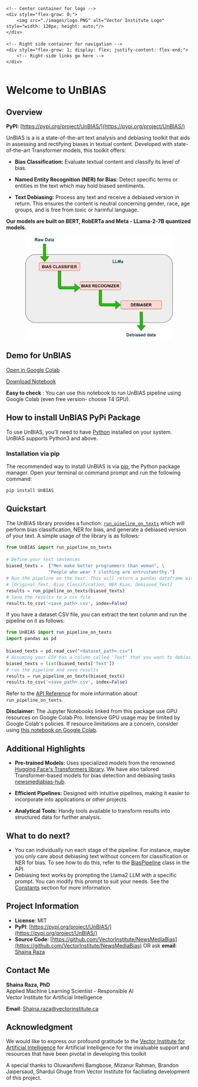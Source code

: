 <div style="display: flex; justify-content: space-between; align-items: center; width: 100%;">
    <!-- Left side container for navigation or empty if you want the logo centered -->
    <div style="flex-grow: 1;">
        <!-- Left-side links go here -->
    </div>
    
    <!-- Center container for logo -->
    <div style="flex-grow: 0;">
        <img src="./images/logo.PNG" alt="Vector Institute Logo" style="width: 120px; height: auto;"/>
    </div>
    
    <!-- Right side container for navigation -->
    <div style="flex-grow: 1; display: flex; justify-content: flex-end;">
        <!-- Right-side links go here -->
    </div>
</div>



# Welcome to UnBIAS

<!-- [![GitHub stars](https://img.shields.io/github/stars/yourusername/your-library-name.svg?style=flat-square)](https://github.com/VectorInstitute/NewsMediaBias)
[![GitHub forks](https://img.shields.io/github/forks/yourusername/your-library-name.svg?style=flat-square)](https://github.com/yourusername/your-library-name/network)
[![GitHub issues](https://img.shields.io/github/issues/yourusername/your-library-name.svg?style=flat-square)](https://github.com/yourusername/your-library-name/issues)
[![GitHub license](https://img.shields.io/github/license/yourusername/your-library-name.svg?style=flat-square)](https://github.com/yourusername/your-library-name/blob/main/LICENSE) -->

## Overview
**PyPI**: [https://pypi.org/project/UnBIAS/](https://pypi.org/project/UnBIAS/)

UnBIAS is a is a state-of-the-art text analysis and debiasing toolkit that aids in assessing and rectifying biases in textual content. Developed with state-of-the-art Transformer models, this toolkit offers:

- **Bias Classification:** Evaluate textual content and classify its level of bias.

- **Named Entity Recognition (NER) for Bias:** Detect specific terms or entities in the text which may hold biased sentiments.

- **Text Debiasing:** Process any text and receive a debiased version in return. This ensures the content is neutral concerning gender, race, age groups, and is free from toxic or harmful language.

**Our models are built on BERT, RobERTa and Meta - LLama-2-7B quantized models.**

<div align="center">
    <img src="./images/fig1.jpg" width="400">
</div>


## Demo for UnBIAS
[Open in Google Colab](https://drive.google.com/file/d/1RivDKlnQEUc1JcvC78DKUPca_JfkJnx2/view?usp=sharing)

[Download Notebook](https://drive.google.com/file/d/1RivDKlnQEUc1JcvC78DKUPca_JfkJnx2/view?usp=sharing)

**Easy to check** : You can use this notebook to run UnBIAS pipeline using Google Colab (even free version- choose T4 GPU).


## How to install UnBIAS PyPi Package
To use UnBIAS, you'll need to have [Python](https://www.python.org/downloads/) installed on your system. UnBIAS supports Python3 and above.


### Installation via pip

The recommended way to install UnBIAS is via [pip](https://pip.pypa.io/en/stable/), the Python package manager. Open your terminal or command prompt and run the following command:

```bash
pip install UnBIAS
```

## Quickstart
The UnBIAS library provides a function: [`run_pipeline_on_texts`](core_functions.md) which will perform
bias classification, NER for bias, and generate a debiased version of your text. A simple usage of the
library is as follows: 

```py title="run_unbias_simple.py"
from UnBIAS import run_pipeline_on_texts

# Define your test sentences
biased_texts =  ["Men make better programmers than woman", \
                "People who wear Y clothing are untrustworthy."]
# Run the pipeline on the text. This will return a pandas dataframe with columns:
# [Original_Text, Bias_Classification, NER_Bias, Debiased_Text]
results = run_pipeline_on_texts(biased_texts)
# Save the results to a csv file
results.to_csv('<save_path>.csv', index=False)
```

If you have a dataset CSV file, you can extract the text column and run the pipeline on it as follows:

```py title="run_unbias_on_dataset.py"
from UnBIAS import run_pipeline_on_texts
import pandas as pd 

biased_texts = pd.read_csv("<dataset_path>.csv")
# Assuming your CSV has a column called 'Text' that you want to debias
biased_texts = list(biased_texts['Text'])
# run the pipeline and save results
results = run_pipeline_on_texts(biased_texts)
results.to_csv('<save_path>.csv', index=False)
``` 


Refer to the [API Reference](core_functions.md) for more information about `run_pipeline_on_texts`.



**Disclaimer:** The Jupyter Notebooks linked from this package use GPU resources on Google Colab Pro. Intensive GPU usage may be limited by Google Colab's policies. If resource limitations are a concern, consider using [this notebook on Google Colab](https://drive.google.com/file/d/1RivDKlnQEUc1JcvC78DKUPca_JfkJnx2/view?usp=sharing).


## Additional Highlights

- **Pre-trained Models:** Uses specialized models from the renowned [Hugging Face's Transformers library](https://huggingface.co/docs/transformers/index). We have also tailored Transformer-based models for bias detection and debiasing tasks [newsmediabias-hub](https://huggingface.co/newsmediabias).

- **Efficient Pipelines:** Designed with intuitive pipelines, making it easier to incorporate into applications or other projects.

- **Analytical Tools:** Handy tools available to transform results into structured data for further analysis.

## What to do next?

-  You can individually run each stage of the pipeline. For instance, maybe you only care about debiasing text without concern for classification or NER for bias. To see how to do this, refer to the [BiasPipeline](bias_pipeline.md) class in the API.
-  Debiasing text works by prompting the Llama2 LLM with a specific prompt. You can modify this prompt to suit your needs. See the [Constants](constants.md) section for more information.
<!-- -  Refer to the [How UnBIAS Works](how_unbias_works.md) page for more information about how UnBIAS works under the hood. -->
  





## Project Information

- **License**: MIT
- **PyPI**: [https://pypi.org/project/UnBIAS/](https://pypi.org/project/UnBIAS/)
- **Source Code**: [https://github.com/VectorInstitute/NewsMediaBias](https://github.com/VectorInstitute/NewsMediaBias) OR ask **email**: [Shaina Raza](mailto:Shaina.raza@vectorinstitute.ca)





## Contact Me

**Shaina Raza, PhD**  
Applied Machine Learning Scientist - Responsible AI  
Vector Institute for Artificial Intelligence  

**Email**: [Shaina.raza@vectorinstitute.ca](mailto:shaina.raza@vectorinstitute.ca)

## Acknowledgment

We would like to express our profound gratitude to the [Vector Institute for Artificial Intelligence](https://www.vectorinstitute.ai/)
 for Artificial Intelligence for the invaluable support and resources that have been pivotal in developing this toolkit


A special thanks to Oluwanifemi Bamgbose, Mizanur Rahman, Brandon Jaipersaud, Shardul Ghuge from Vector Institute for faciliating development of this project.


<!-- ## Table of Contents

- [Installation](installation.md)
- [Usage](usage.md)
- [API Reference](api-reference.md)
- [Contributing](contributing.md)
- [Changelog](changelog.md)
- [License](#license)
- [Community and Support](#community-and-support) -->





